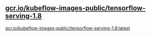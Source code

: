 
[gcr.io/kubeflow-images-public/tensorflow-serving-1.8](https://hub.docker.com/r/anjia0532/kubeflow-images-public.tensorflow-serving-1.8/tags/)
-----


[gcr.io/kubeflow-images-public/tensorflow-serving-1.8:latest](https://hub.docker.com/r/anjia0532/kubeflow-images-public.tensorflow-serving-1.8/tags/)



